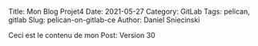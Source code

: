 Title: Mon Blog Projet4
Date: 2021-05-27
Category: GitLab
Tags: pelican, gitlab
Slug: pelican-on-gitlab-ce
Author: Daniel Sniecinski


Ceci est le contenu de mon Post:
Version 30 
